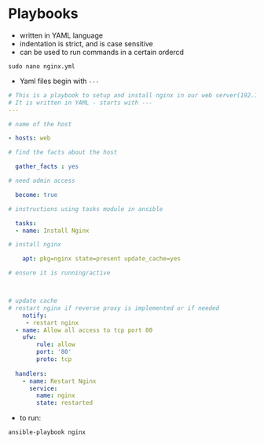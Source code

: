 # Playbooks
- written in YAML language
- indentation is strict, and is case sensitive
- can be used to run commands in a certain ordercd
```linux
sudo nano nginx.yml
```
- Yaml files begin with `---`
```YAML
# This is a playbook to setup and install nginx in our web server(192.168.33.10)
# It is written in YAML - starts with ---
---

# name of the host

- hosts: web

# find the facts about the host

  gather_facts : yes

# need admin access

  become: true

# instructions using tasks module in ansible

  tasks:
  - name: Install Nginx

# install nginx

    apt: pkg=nginx state=present update_cache=yes

# ensure it is running/active



# update cache
# restart nginx if reverse proxy is implemented or if needed
    notify: 
     - restart nginx
  - name: Allow all access to tcp port 80
    ufw:
        rule: allow 
        port: '80'
        proto: tcp
        
  handlers:
    - name: Restart Nginx
      service: 
        name: nginx
        state: restarted
```
- to run:
```linux
ansible-playbook nginx
```